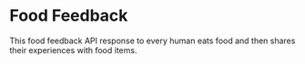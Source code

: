 # Food Feedback
This food feedback API response to every human eats food and then shares their experiences with food items.
